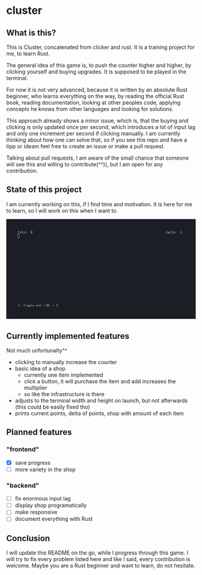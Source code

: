 # cluster

## What is this?

This is Cluster, concatenated from clicker and rust. It is a training project for me, to learn Rust.

The general idea of this game is, to push the counter higher and higher, by clicking yourself and buying upgrades. It is supposed to be played in the terminal.

For now it is not very advanced, because it is written by an absolute Rust beginner, who learns everything on the way, by reading the official Rust book, reading documentation, looking at other peoples code, applying concepts he knows from other languages and looking for solutions.

This approach already shows a minor issue, which is, that the buying and clicking is only updated once per second, which introduces a lot of input lag and only one increment per second if clicking manually. I am currently thinking about how one can solve that, so if you see this repo and have a tipp or ideam feel free to create an issue or make a pull request.

Talking about pull requests, I am aware of the small chance that someone will see this and willing to contribute(^^)), but I am open for any contribution.

## State of this project

I am currently working on this, if I find time and motivation. It is here for me to learn, so I will work on this when I want to.

!["Image of Cluster"](cluster-screen.png)

## Currently implemented features

Not much unfortunalty^^

* clicking to manually increase the counter
* basic idea of a shop
  * currently one item implemented
  * click a button, it will purchase the item and add increases the multiplier
  * so like the infrastructure is there
* adjusts to the terminal width and height on launch, but not afterwards (this could be easily fixed tho)
* prints current points, delta of points, shop with amount of each item

## Planned features

### "frontend"

* [x] save progress
* [ ] more variety in the shop

### "backend"

* [ ] fix enormous input lag
* [ ] display shop programatically
* [ ] make responsive
* [ ] document everything with Rust

## Conclusion

I will update this README on the go, while I progress through this game. I will try to fix every problem listed here and like I said, every contribution is welcome. Maybe you are a Rust beginner and want to learn, do not hesitate.
